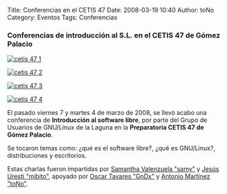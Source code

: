 Title: Conferencias en el CETIS 47
Date: 2008-03-19 10:40
Author: toNo
Category: Eventos
Tags: Conferencias

### Conferencias de introducción al S.L. en el CETIS 47 de Gómez Palacio

[![cetis 47 1]({attach}2008-03-07-cetis47-software-libre/cetis47-foto-1-small.jpg)]({attach}2008-03-07-cetis47-software-libre/cetis47-foto-1.jpg)

[![cetis 47 2]({attach}2008-03-07-cetis47-software-libre/cetis47-foto-2-small.jpg)]({attach}2008-03-07-cetis47-software-libre/cetis47-foto-2.jpg)

[![cetis 47 3]({attach}2008-03-07-cetis47-software-libre/cetis47-foto-3-small.jpg)]({attach}2008-03-07-cetis47-software-libre/cetis47-foto-3.jpg)

[![cetis 47 4]({attach}2008-03-07-cetis47-software-libre/cetis47-foto-4-small.jpg)]({attach}2008-03-07-cetis47-software-libre/cetis47-foto-4.jpg)

El pasado viernes 7 y martes 4 de marzo de 2008, se llevó acabo una conferencia de __Introducción al software libre__, por parte del Grupo de Usuarios de GNU/Linux de la Laguna en la __Preparatoria CETIS 47 de Gómez Palacio__.

Se tocaron temas como: ¿qué es el software libre?, ¿qué es GNU/Linux?, distribuciones y escritorios.

Estas charlas fueron impartidas por [Samantha Valenzuela "samy"](http://valenz.wordpress.com) y [Jesús Uresti "mibito"](http://jesus.uresti.torreon.org), apoyado por [Oscar Tavares "GnDx"](http://gndx.org) y [Antonio Martínez "toNo"](http://www.antoniomtz.org).
